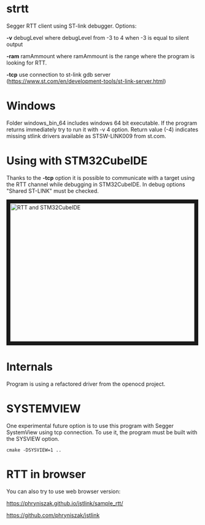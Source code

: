 # strtt
Segger RTT client using ST-link debugger.
Options:

**-v** debugLevel where debugLevel from -3 to 4 when -3 is equal to silent output

**-ram** ramAmmount where ramAmmount is the range where the program is looking for RTT. 

**-tcp** use connection to st-link gdb server (<https://www.st.com/en/development-tools/st-link-server.html>)

# Windows
Folder windows_bin_64 includes windows 64 bit executable. If the program returns immediately try to run it with -v 4 option. Return value (-4) indicates missing stlink drivers available as STSW-LINK009 from st.com.

# Using with STM32CubeIDE

Thanks to the **-tcp** option it is possible to communicate with a target using the RTT channel while debugging in STM32CubeIDE.
In debug options "Shared ST-LINK" must be checked.

<a href="http://www.youtube.com/watch?feature=player_embedded&v=MP6PS8l4fyE" target="_blank"><img src="http://img.youtube.com/vi/MP6PS8l4fyE/0.jpg" 
alt="RTT and STM32CubeIDE" width="480" height="360" border="10" /></a>

# Internals
Program is using a refactored driver from the openocd project.

# SYSTEMVIEW

One experimental future option is to use this program with Segger SystemView using tcp connection. To use it, the program must be built with the SYSVIEW option.

`cmake -DSYSVIEW=1 ..`

# RTT in browser
You can also try to use web browser version:

https://phryniszak.github.io/jstlink/sample_rtt/

https://github.com/phryniszak/jstlink
